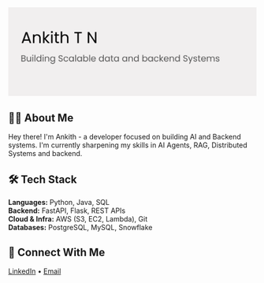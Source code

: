 <img src="https://github.com/ankithtn/ankithtn/blob/main/github-banner.png" alt="banner" />
<br>

##  👨‍💻 About Me
Hey there! I'm Ankith - a developer focused on building AI and Backend systems. I'm currently sharpening my skills in AI Agents, RAG, Distributed Systems and backend.
<br>

## 🛠️ Tech Stack

**Languages:** Python, Java, SQL  
**Backend:** FastAPI, Flask, REST APIs  
**Cloud & Infra:** AWS (S3, EC2, Lambda), Git  
**Databases:** PostgreSQL, MySQL, Snowflake

## 🤝 Connect With Me

[LinkedIn](https://www.linkedin.com/in/ankithtn/) • [Email](mailto:ankithtn2003@gmail.com)
